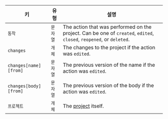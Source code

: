 | 키                     | 유형    | 설명                                                                                                                   |
| --------------------- | ----- | -------------------------------------------------------------------------------------------------------------------- |
| `동작`                  | `문자열` | The action that was performed on the project. Can be one of `created`, `edited`, `closed`, `reopened`, or `deleted`. |
| `changes`             | `개체`  | The changes to the project if the action was `edited`.                                                               |
| `changes[name][from]` | `문자열` | The previous version of the name if the action was `edited`.                                                         |
| `changes[body][from]` | `문자열` | The previous version of the body if the action was `edited`.                                                         |
| `프로젝트`                | `개체`  | The [project](/v3/projects/) itself.                                                                                 |